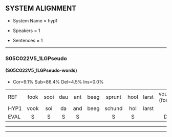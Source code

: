 
## SYSTEM ALIGNMENT

- System Name = hyp1

- Speakers = 1

- Sentences = 1

---

### S05C022V5_1LGPseudo

#### (S05C022V5_1LGPseudo-words)

- Cor=9.1%	Sub=86.4%	Del=4.5%	Ins=0.0%

|  |  |  |  |  |  |  |  |  |  |  |  |  |  |  |  |  |  |  |  |  |  |  |  |  |  |  |  |  |  |  |  |  |  |  |  |  |  |  |  |  |  |  |  |  |
|:--- |:---:|:---:|:---:|:---:|:---:|:---:|:---:|:---:|:---:|:---:|:---:|:---:|:---:|:---:|:---:|:---:|:---:|:---:|:---:|:---:|:---:|:---:|:---:|:---:|:---:|:---:|:---:|:---:|:---:|:---:|:---:|:---:|:---:|:---:|:---:|:---:|:---:|:---:|:---:|:---:|:---:|:---:|:---:|:---:|
| REF | fook | sooi | dau | ant | beeg | sprunt | hool | larst | vout*(fout) | zwoei | fam | rachts*(rechts) | vaap | sprieuw | keng | swoers | doer | *(pril) | * | plirt | jien | blard | guul | hoekt | neeuw | noork | vid | zans | leum | * | haans | spaai | sjalt | heik | sank | roen | frijk | eem | schard | * | grek | dron | snaaf | stuid |
| HYP1 | vook | soi | da | and | beeg | schund | hol | larst |  | foud | zo | fan | t | fas | en | swooord | doe | bri | e | bleerd | gn | belaagt | scuul | hoekt |  | nee | nok | vit | sans | lo | hans | spa | silt | hek | sank | hoen | vrik | em | us | jat | ge | vekd | snaf | stut |
| EVAL | S | S | S | S |  | S | S |  | D | S | S | S | S | S | S | S | S | S | S | S | S | S | S |  | D | S | S | S | S | S | S | S | S | S |  | S | S | S | S | S | S | S | S | S |
---

---
